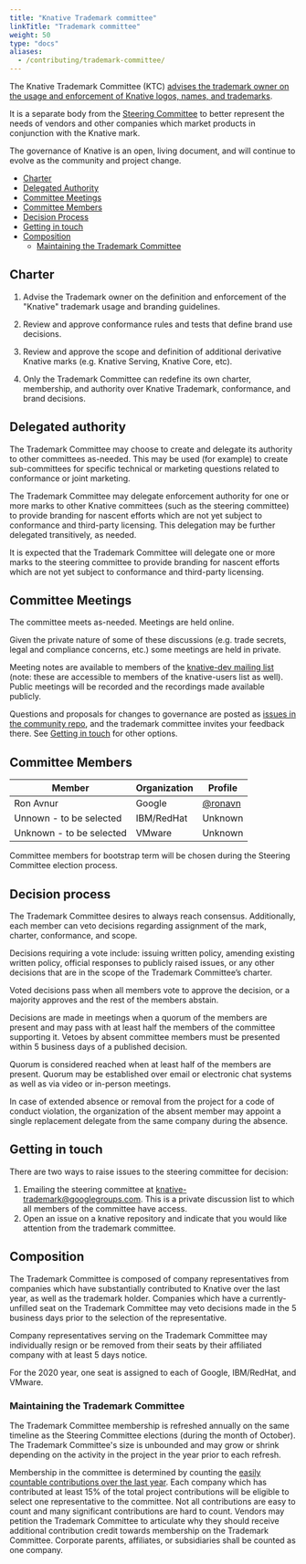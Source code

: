 ```yaml
---
title: "Knative Trademark committee"
linkTitle: "Trademark committee"
weight: 50
type: "docs"
aliases:
  - /contributing/trademark-committee/
---
```


The Knative Trademark Committee (KTC)
[advises the trademark owner on the usage and enforcement of Knative logos, names, and trademarks](./GOVERNANCE.md).

It is a separate body from the [Steering Committee](./STEERING-COMMITTEE.md) to
better represent the needs of vendors and other companies which market products
in conjunction with the Knative mark.

The governance of Knative is an open, living document, and will continue to
evolve as the community and project change.

- [Charter](#charter)
- [Delegated Authority](#delegated-authority)
- [Committee Meetings](#committee-meetings)
- [Committee Members](#committee-members)
- [Decision Process](#decision-process)
- [Getting in touch](#getting-in-touch)
- [Composition](#composition)
  - [Maintaining the Trademark Committee](#maintaining-the-trademark-committee)

## Charter

1. Advise the Trademark owner on the definition and enforcement of the "Knative"
   trademark usage and branding guidelines.

1. Review and approve conformance rules and tests that define brand use
   decisions.

1. Review and approve the scope and definition of additional derivative Knative
   marks (e.g. Knative Serving, Knative Core, etc).

1. Only the Trademark Committee can redefine its own charter, membership, and
   authority over Knative Trademark, conformance, and brand decisions.

## Delegated authority

The Trademark Committee may choose to create and delegate its authority to other
committees as-needed. This may be used (for example) to create sub-committees
for specific technical or marketing questions related to conformance or joint
marketing.

The Trademark Committee may delegate enforcement authority for one or more marks
to other Knative committees (such as the steering committee) to provide branding
for nascent efforts which are not yet subject to conformance and third-party
licensing. This delegation may be further delegated transitively, as needed.

It is expected that the Trademark Committee will delegate one or more marks to
the steering committee to provide branding for nascent efforts which are not yet
subject to conformance and third-party licensing.

## Committee Meetings

The committee meets as-needed. Meetings are held online.

Given the private nature of some of these discussions (e.g. trade secrets, legal
and compliance concerns, etc.) some meetings are held in private.

Meeting notes are available to members of the
[knative-dev mailing list](https://groups.google.com/forum/#!forum/knative-dev)
(note: these are accessible to members of the knative-users list as well).
Public meetings will be recorded and the recordings made available publicly.

Questions and proposals for changes to governance are posted as
[issues in the community repo](https://github.com/knative/community/issues), and
the trademark committee invites your feedback there. See
[Getting in touch](#getting-in-touch) for other options.

## Committee Members

| Member                   | Organization | Profile                              |
| ------------------------ | ------------ | ------------------------------------ |
| Ron Avnur                | Google       | [@ronavn](https://github.com/ronavn) |
| Unnown - to be selected               | IBM/RedHat   | Unknown |
| Unknown - to be selected | VMware       | Unknown                              |

Committee members for bootstrap term will be chosen during the Steering
Committee election process.

## Decision process

The Trademark Committee desires to always reach consensus. Additionally, each
member can veto decisions regarding assignment of the mark, charter,
conformance, and scope.

Decisions requiring a vote include: issuing written policy, amending existing
written policy, official responses to publicly raised issues, or any other
decisions that are in the scope of the Trademark Committee’s charter.

Voted decisions pass when all members vote to approve the decision, or a
majority approves and the rest of the members abstain.

Decisions are made in meetings when a quorum of the members are present and may
pass with at least half the members of the committee supporting it. Vetoes by
absent committee members must be presented within 5 business days of a published
decision.

Quorum is considered reached when at least half of the members are present.
Quorum may be established over email or electronic chat systems as well as via
video or in-person meetings.

In case of extended absence or removal from the project for a code of conduct
violation, the organization of the absent member may appoint a single
replacement delegate from the same company during the absence.

## Getting in touch

There are two ways to raise issues to the steering committee for decision:

1. Emailing the steering committee at
   [knative-trademark@googlegroups.com](mailto:knative-trademark@googlegroups.com).
   This is a private discussion list to which all members of the committee have
   access.
2. Open an issue on a knative repository and indicate that you would like
   attention from the trademark committee.

## Composition

The Trademark Committee is composed of company representatives from companies
which have substantially contributed to Knative over the last year, as well as
the trademark holder. Companies which have a currently-unfilled seat on the
Trademark Committee may veto decisions made in the 5 business days prior to the
selection of the representative.

Company representatives serving on the Trademark Committee may individually
resign or be removed from their seats by their affiliated company with at least
5 days notice.

For the 2020 year, one seat is assigned to each of Google, IBM/RedHat, and
VMware.

### Maintaining the Trademark Committee

The Trademark Committee membership is refreshed annually on the same timeline as
the Steering Committee elections (during the month of October). The Trademark
Committee's size is unbounded and may grow or shrink depending on the activity
in the project in the year prior to each refresh.

Membership in the committee is determined by counting the
[easily countable contributions over the last year](https://knative.teststats.cncf.io/d/5/companies-table?orgId=1&var-period_name=Last%20year&var-metric=contributions).
Each company which has contributed at least 15% of the total project
contributions will be eligible to select one representative to the committee.
Not all contributions are easy to count and many significant contributions are
hard to count. Vendors may petition the Trademark Committee to articulate why
they should receive additional contribution credit towards membership on the
Trademark Committee. Corporate parents, affiliates, or subsidiaries shall be
counted as one company.
